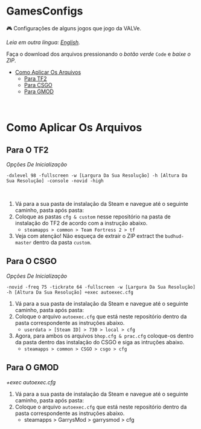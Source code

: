 # GamesConfigs
🎮 Configurações de alguns jogos que jogo da VALVe.

*Leia em outra língua: [English](README.md).*

Faça o download dos arquivos pressionando o *botão verde* `Code` e *baixe o ZIP*.

<ul> 
  <li>
    <a href="#ComoAplicarOsArquivos">Como Aplicar Os Arquivos</a>
    <ul> 
      <li><a href="#TF2">Para TF2</a></li>
      <li><a href="#CSGO">Para CSGO</a></li>
      <li><a href="#GMOD">Para GMOD</a></li>
    </ul>  
  </li>
</ul>

<br>

<h1 id="ComoAplicarOsArquivos">Como Aplicar Os Arquivos</h1>
<h2 id="TF2">Para O TF2</h2>
 
<p><i>Opções De Inicialização</i></p>
<p><code>-dxlevel 98 -fullscreen -w [Largura Da Sua Resolução] -h [Altura Da Sua Resolução] -console -novid -high</code></p>

<br>

<ol>
    <li>Vá para a sua pasta de instalação da Steam e navegue até o seguinte caminho, pasta após pasta:
    <li>Coloque as pastas <code>cfg & custom</code> nesse repositório na pasta de instalação do TF2 de acordo com a instrução abaixo.
        <ul>
            <li><code>steamapps > common > Team Fortress 2 > tf</code></li>
        </ul>
    </li>
    <li>Veja com atenção! Não esqueça de extrair o ZIP extract the <code>budhud-master</code> dentro da pasta <code>custom</code>.</li>
</ol>

<h2 id="CSGO">Para O CSGO</h2> 
<p><i>Opções De Inicialização</i></p>
<p><code>-novid -freq 75 -tickrate 64 -fullscreen -w [Largura Da Sua Resolução] -h [Altura Da Sua Resolução] +exec autoexec.cfg</code></p>

<ol>
    <li>Vá para a sua pasta de instalação da Steam e navegue até o seguinte caminho, pasta após pasta:
    <li>Coloque o arquivo <code>autoexec.cfg</code> que está neste repositório dentro da pasta correspondente as instruções abaixo.
        <ul>
            <li><code>userdata > [Steam ID] > 730 > local > cfg</code></li>
        </ul>
    </li>
    <li>Agora, para ambos os arquivos <code>bhop.cfg & prac.cfg</code> coloque-os dentro da pasta dentro das instalação do CSGO e siga as intruções abaixo.
        <ul>
            <li><code>steamapps > common > CSGO > csgo > cfg</code></li>
        </ul>
    </li>
</ol>

<h2 id="GMOD">Para O GMOD</h2>
<p><i>+exec autoexec.cfg</i></p>

<ol>
    <li>Vá para a sua pasta de instalação da Steam e navegue até o seguinte caminho, pasta após pasta:
        <li>Coloque o arquivo <code>autoexec.cfg</code> que está neste repositório dentro da pasta correspondente as instruções abaixo.
            <ul>
                <li>steamapps > GarrysMod > garrysmod > cfg</li>
            </ul>
        </li>
    </li>
</ol>